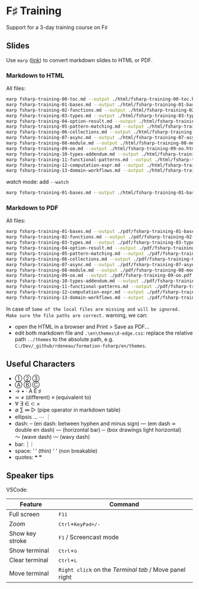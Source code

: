 # F♯ Training

Support for a 3-day training course on F♯

## Slides

Use `marp` ([link](https://marp.app)) to convert markdown slides to HTML or PDF.

### Markdown to HTML

All files:

```bash
marp fsharp-training-00-toc.md --output ./html/fsharp-training-00-toc.html --theme themes/d-edge.css
marp fsharp-training-01-bases.md --output ./html/fsharp-training-01-bases.html --theme themes/d-edge.css
marp fsharp-training-02-functions.md --output ./html/fsharp-training-02-functions.html --theme themes/d-edge.css
marp fsharp-training-03-types.md --output ./html/fsharp-training-03-types.html --theme themes/d-edge.css
marp fsharp-training-04-option-result.md --output ./html/fsharp-training-04-option-result.html --theme themes/d-edge.css
marp fsharp-training-05-pattern-matching.md --output ./html/fsharp-training-05-pattern-matching.html --theme themes/d-edge.css
marp fsharp-training-06-collections.md --output ./html/fsharp-training-06-collections.html --theme themes/d-edge.css
marp fsharp-training-07-async.md --output ./html/fsharp-training-07-async.html --theme themes/d-edge.css
marp fsharp-training-08-module.md --output ./html/fsharp-training-08-module.html --theme themes/d-edge.css
marp fsharp-training-09-oo.md --output ./html/fsharp-training-09-oo.html --theme themes/d-edge.css
marp fsharp-training-10-types-addendum.md --output ./html/fsharp-training-10-types-addendum.html --theme themes/d-edge.css
marp fsharp-training-11-functional-patterns.md --output ./html/fsharp-training-11-functional-patterns.html --theme themes/d-edge.css
marp fsharp-training-12-computation-expr.md --output ./html/fsharp-training-12-computation-expr.html --theme themes/d-edge.css
marp fsharp-training-13-domain-workflows.md --output ./html/fsharp-training-13-domain-workflows.html --theme themes/d-edge.css
```

*watch* mode: add `--watch`

```bash
marp fsharp-training-01-bases.md --output ./html/fsharp-training-01-bases.html --theme themes/d-edge.css --watch
```

### Markdown to PDF

All files:

```bash
marp fsharp-training-01-bases.md --output ./pdf/fsharp-training-01-bases.pdf --theme themes/d-edge.css --allow-local-files
marp fsharp-training-02-functions.md --output ./pdf/fsharp-training-02-functions.pdf --theme themes/d-edge.css --allow-local-files
marp fsharp-training-03-types.md --output ./pdf/fsharp-training-03-types.pdf --theme themes/d-edge.css --allow-local-files
marp fsharp-training-04-option-result.md --output ./pdf/fsharp-training-04-option-result.pdf --theme themes/d-edge.css --allow-local-files
marp fsharp-training-05-pattern-matching.md --output ./pdf/fsharp-training-05-pattern-matching.pdf --theme themes/d-edge.css --allow-local-files
marp fsharp-training-06-collections.md --output ./pdf/fsharp-training-06-collections.pdf --theme themes/d-edge.css --allow-local-files
marp fsharp-training-07-async.md --output ./pdf/fsharp-training-07-async.pdf --theme themes/d-edge.css --allow-local-files
marp fsharp-training-08-module.md --output ./pdf/fsharp-training-08-module.pdf --theme themes/d-edge.css --allow-local-files
marp fsharp-training-09-oo.md --output ./pdf/fsharp-training-09-oo.pdf --theme themes/d-edge.css --allow-local-files
marp fsharp-training-10-types-addendum.md --output ./pdf/fsharp-training-10-types-addendum.pdf --theme themes/d-edge.css --allow-local-files
marp fsharp-training-11-functional-patterns.md --output ./pdf/fsharp-training-11-functional-patterns.pdf --theme themes/d-edge.css --allow-local-files
marp fsharp-training-12-computation-expr.md --output ./pdf/fsharp-training-12-computation-expr.pdf --theme themes/d-edge.css --allow-local-files
marp fsharp-training-13-domain-workflows.md --output ./pdf/fsharp-training-13-domain-workflows.pdf --theme themes/d-edge.css --allow-local-files
```

In case of `Some of the local files are missing and will be ignored. Make sure the file paths are correct.` warning, we can:

- open the HTML in a browser and Print > Save as PDF...
- edit both markdown file and `.\en\themes\d-edge.css`: replace the relative path `../themes` to the absolute path, e.g. `C:/Dev/_github/rdeneau/formation-fsharp/en/themes`.

## Useful Characters

- ① ② ③
- Ⓐ Ⓑ Ⓒ
- → • · À É ♯
- ≃ ≠ (different) ≡ (equivalent to)
- ∀ ∃ ∈ ⊂ ×
- ∅ ∑ ∞ ▷ (pipe operator in markdown table)
- ellipsis … ⋯ ︙
- dash: – (en dash: between hyphen and minus sign) — (em dash ≃ double en dash) ― (horizontal bar) ─ (box drawings light horizontal) \
  〜 (wave dash) 〰 (wavy dash)
- bar: ┆｜
- space: ' ' (thin) ' ' (non breakable)
- quotes: ❝ ❞

## Speaker tips

VSCode:

| Feature         | Command                                                |
|-----------------|--------------------------------------------------------|
| Full screen     | <kbd>F11</kbd>                                         |
| Zoom            | <kbd>Ctrl</kbd>+<kbd>KeyPad+/-</kbd>                   |
| Show key stroke | <kbd>F1</kbd> / Screencast mode                        |
| Show terminal   | <kbd>Ctrl</kbd>+<kbd>ù</kbd>                           |
| Clear terminal  | <kbd>Ctrl</kbd>+<kbd>L</kbd>                           |
| Move terminal   | `Right click` on the *Terminal tab* / Move panel right |
